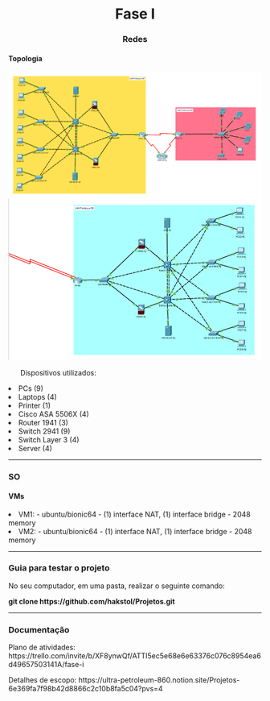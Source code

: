 <h1 align="center">Fase I</h1>

<h3 align="center">Redes</h3>

<h4>Topologia</h4>
<img src="https://github.com/hakstol/Projetos/blob/main/Fase%20I/Redes/topologia-pt1.png" /img>
<img src="https://github.com/hakstol/Projetos/blob/main/Fase%20I/Redes/topologia-pt2.png" /img>

<ul align="left">Dispositivos utilizados:</ul>
<li>PCs (9)</li>
<li>Laptops (4)</li>
<li>Printer (1)</li>
<li>Cisco ASA 5506X (4)</li>
<li>Router 1941 (3)</li>
<li>Switch 2941 (9)</li>
<li>Switch Layer 3 (4)</li>
<li>Server (4)</li>

<hr /hr>

<h3>SO</h3>

<h4 align="left">VMs</h4>
<li>VM1:
- ubuntu/bionic64
- (1) interface NAT, (1) interface bridge
- 2048 memory
  
</li>
<li>VM2: 
- ubuntu/bionic64
- (1) interface NAT, (1) interface bridge
- 2048 memory
</li>

<hr /hr>

<h3>Guia para testar o projeto</h3>

<p align="left">No seu computador, em uma pasta, realizar o seguinte comando:</p>
<p align="left"><strong>git clone https://github.com/hakstol/Projetos.git</strong></p>

<hr /hr>

<h3>Documentação</h3>
<p align="left">Plano de atividades: https://trello.com/invite/b/XF8ynwQf/ATTI5ec5e68e6e63376c076c8954ea6d49657503141A/fase-i</p>
<p align="left">Detalhes de escopo: https://ultra-petroleum-860.notion.site/Projetos-6e369fa7f98b42d8866c2c10b8fa5c04?pvs=4</p>
